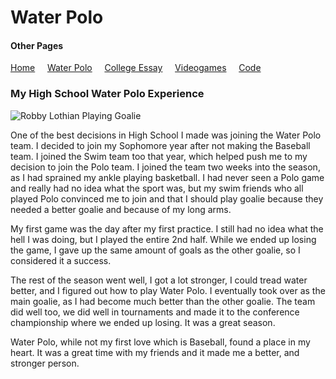 # Water Polo

#### Other Pages
[Home](README.md) &nbsp; &nbsp;
[Water Polo](finalProject2.md) &nbsp; &nbsp;
[College Essay](finalProject3.md) &nbsp; &nbsp;
[Videogames](FinalProject4.md) &nbsp; &nbsp;
[Code](FinalProject5.md)


### My High School Water Polo Experience

![Robby Lothian Playing Goalie](https://scontent-dfw5-2.xx.fbcdn.net/v/t1.0-9/54142980_10156981219049360_7297137568909361152_n.jpg?_nc_cat=108&_nc_ohc=sPlpQz5sVuUAQk4iT8_YgJK47KDNKIbSkC08EkoH1gefpLKTOQLmkEgpA&_nc_ht=scontent-dfw5-2.xx&oh=fa07b399cec9531544ff43f1e683d14c&oe=5E86E7C8)


One of the best decisions in High School I made was joining the Water Polo team. I decided to join my Sophomore year after not making the Baseball team. I joined the Swim team too that year, which helped push me to my decision to join the Polo team. I joined the team two weeks into the season, as I had sprained my ankle playing basketball. I had never seen a Polo game and really had no idea what the sport was, but my swim friends who all played Polo convinced me to join and that I should play goalie because they needed a better goalie and because of my long arms.

My first game was the day after my first practice. I still had no idea what the hell I was doing, but I played the entire 2nd half. While we ended up losing the game, I gave up the same amount of goals as the other goalie, so I considered it a success.

The rest of the season went well, I got a lot stronger, I could tread water better, and I figured out how to play Water Polo. I eventually took over as the main goalie, as I had become much better than the other goalie. The team did well too, we did well in tournaments and made it to the conference championship where we ended up losing. It was a great season.

Water Polo, while not my first love which is Baseball, found a place in my heart. It was a great time with my friends and it made me a better, and stronger person.
